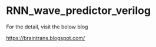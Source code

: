 # RNN_wave_predictor_verilog

For the detail, visit the below blog

https://braintrans.blogspot.com/

